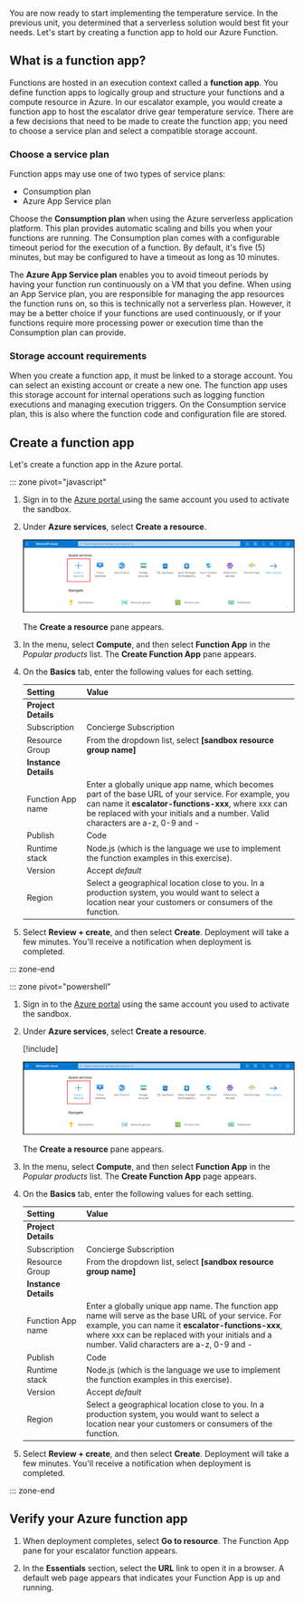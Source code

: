 You are now ready to start implementing the temperature service. In the previous unit, you determined that a serverless solution would best fit your needs. Let's start by creating a function app to hold our Azure Function.

## What is a function app?

Functions are hosted in an execution context called a **function app**. You define function apps to logically group and structure your functions and a compute resource in Azure. In our escalator example, you would create a function app to host the escalator drive gear temperature service. There are a few decisions that need to be made to create the function app; you need to choose a service plan and select a compatible storage account.

### Choose a service plan

Function apps may use one of two types of service plans:
- Consumption plan
- Azure App Service plan

Choose the **Consumption plan** when using the Azure serverless application platform. This plan provides automatic scaling and bills you when your functions are running. The Consumption plan comes with a configurable timeout period for the execution of a function. By default, it's five (5) minutes, but may be configured to have a timeout as long as 10 minutes.

The **Azure App Service plan** enables you to avoid timeout periods by having your function run continuously on a VM that you define. When using an App Service plan, you are responsible for managing the app resources the function runs on, so this is technically not a serverless plan. However, it may be a better choice if your functions are used continuously, or if your functions require more processing power or execution time than the Consumption plan can provide.

### Storage account requirements

When you create a function app, it must be linked to a storage account. You can select an existing account or create a new one. The function app uses this storage account for internal operations such as logging function executions and managing execution triggers. On the Consumption service plan, this is also where the function code and configuration file are stored.

## Create a function app

Let's create a function app in the Azure portal.

::: zone pivot="javascript"

1. Sign in to the <a href="https://portal.azure.com/learn.docs.microsoft.com" data-linktype="external" target="az-portal">Azure portal <span class="docon docon-navigate-external" aria-hidden="true"></span></a> using the same account you used to activate the sandbox.

1. Under **Azure services**, select **Create a resource**.

    ![Screenshot of the Azure portal menu open showing the Create a resource choice.](../media/3-create-function-app-1.png)

    The **Create a resource** pane appears.

1. In the menu, select **Compute**, and then select **Function App** in the *Popular products* list. The **Create Function App** pane appears.

1. On the **Basics** tab, enter the following values for each setting.

    | Setting | Value |
    | --- | --- |
    | **Project Details** |
    | Subscription | Concierge Subscription |
    | Resource Group | From the dropdown list, select **<rgn>[sandbox resource group name]</rgn>** |
    | **Instance Details** |
    | Function App name  | Enter a globally unique app name, which becomes part of the base URL of your service. For example, you can name it **escalator-functions-xxx**, where xxx can be replaced with your initials and a number. Valid characters are a-z, 0-9 and - |
    | Publish  | Code |
    | Runtime stack | Node.js (which is the language we use to implement the function examples in this exercise). |
    | Version | Accept *default* |
    | Region | Select a geographical location close to you. In a production system, you would want to select a location near your customers or consumers of the function. |

1. Select **Review + create**, and then select **Create**. Deployment will take a few minutes. You'll receive a notification when deployment is completed.

::: zone-end

::: zone pivot="powershell"

1. Sign in to the [Azure portal](https://portal.azure.com/learn.docs.microsoft.com?azure-portal=true) using the same account you used to activate the sandbox.

1. Under **Azure services**, select **Create a resource**.

    [!include[](../../includes/functions-classic-workaround.md)]

    ![Screenshot of the Azure portal menu open showing the Create a resource choice.](../media/3-create-function-app-1.png)

    The **Create a resource** pane appears.

1. In the menu, select **Compute**, and then select **Function App** in the *Popular products* list. The **Create Function App** page appears.

1. On the **Basics** tab, enter the following values for each setting.

    | Setting | Value |
    | --- | --- |
    | **Project Details** |
    | Subscription | Concierge Subscription |
    | Resource Group | From the dropdown list, select **<rgn>[sandbox resource group name]</rgn>** |
    | **Instance Details** |
    | Function App name  | Enter a globally unique app name. The function app name will serve as the base URL of your service. For example, you can name it **escalator-functions-xxx**, where xxx can be replaced with your initials and a number. Valid characters are a-z, 0-9 and - |
    | Publish  | Code |
    | Runtime stack | Node.js (which is the language we use to implement the function examples in this exercise). |
    | Version | Accept *default* |
    | Region | Select a geographical location close to you. In a production system, you would want to select a location near your customers or consumers of the function. |

1. Select **Review + create**, and then select **Create**. Deployment will take a few minutes. You'll receive a notification when deployment is completed.

::: zone-end

## Verify your Azure function app

1. When deployment completes, select **Go to resource**. The Function App pane for your escalator function appears.

1. In the **Essentials** section, select the **URL** link to open it in a browser. A default web page appears that indicates your Function App is up and running.
